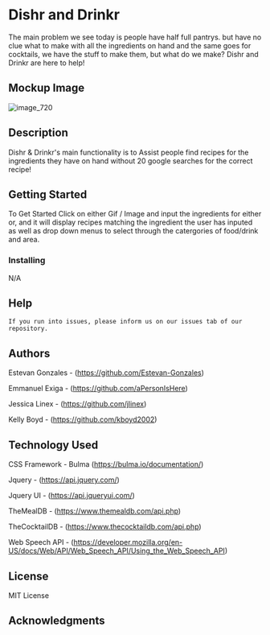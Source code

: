 # Dishr and Drinkr

The main problem we see today is people have half full pantrys. but have no clue what to make with all the ingredients on hand
and the same goes for cocktails, we have the stuff to make them, but what do we make? Dishr and Drinkr are here to help!

## Mockup Image

![image_720](https://github.com/Estevan-Gonzales/project-1-placeholder/assets/145223393/1fccbc72-9c6c-40ca-babd-ec685369846c)


## Description

Dishr & Drinkr's main functionality is to Assist people find recipes for the ingredients they have on hand without 20 google searches for the correct recipe!

## Getting Started

To Get Started Click on either Gif / Image and input the ingredients for either or, and it will display recipes matching the ingredient the user has inputed as well as drop down menus to select through the catergories of food/drink and area.

### Installing

N/A

## Help

```
If you run into issues, please inform us on our issues tab of our repository.
```

## Authors
Estevan Gonzales - (https://github.com/Estevan-Gonzales)  

Emmanuel Exiga - (https://github.com/aPersonIsHere)  

Jessica Linex - (https://github.com/jlinex)  

Kelly Boyd - (https://github.com/kboyd2002) 

## Technology Used

CSS Framework - Bulma (https://bulma.io/documentation/)

Jquery - (https://api.jquery.com/)

Jquery UI - (https://api.jqueryui.com/)

TheMealDB - (https://www.themealdb.com/api.php)

TheCocktailDB - (https://www.thecocktaildb.com/api.php)

Web Speech API - (https://developer.mozilla.org/en-US/docs/Web/API/Web_Speech_API/Using_the_Web_Speech_API)

## License

MIT License

## Acknowledgments
